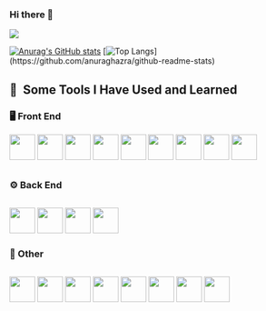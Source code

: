 ### Hi there 👋

![](https://github-profile-summary-cards.vercel.app/api/cards/profile-details?username=tera487&theme=vue)

[![Anurag's GitHub stats](https://github-readme-stats.vercel.app/api?username=tera487)](https://github.com/anuraghazra/github-readme-stats)    [![Top Langs](https://github-readme-stats.vercel.app/api/top-langs/?username=tera487&layout=compact&hide=javascript,html,css,)](https://github.com/anuraghazra/github-readme-stats)

<h2> 🚀 &nbsp;Some Tools I Have Used and Learned</h2>
<p align="left">
  <h3 style="margin-bottom: 30px;">🖥 Front End</3>
  <p align="left">
    <img src="https://cdn.jsdelivr.net/gh/devicons/devicon/icons/html5/html5-plain-wordmark.svg" width ="45" height ="45"/>
    <img src="https://cdn.jsdelivr.net/gh/devicons/devicon/icons/css3/css3-plain-wordmark.svg" width ="45" height ="45"/>
    <img src="https://cdn.jsdelivr.net/gh/devicons/devicon/icons/bootstrap/bootstrap-plain-wordmark.svg" width ="45" height ="45"/>
    <img src="https://cdn.jsdelivr.net/gh/devicons/devicon/icons/sass/sass-original.svg" width ="45" height ="45"/>
    <img src="https://cdn.jsdelivr.net/gh/devicons/devicon/icons/javascript/javascript-plain.svg" width ="45" height ="45" />
    <img src="https://cdn.jsdelivr.net/gh/devicons/devicon/icons/vuejs/vuejs-plain-wordmark.svg" width ="45" height ="45"/>
    <img src="https://cdn.jsdelivr.net/gh/devicons/devicon/icons/vuetify/vuetify-line.svg" width ="45" height ="45"/>
    <img src="https://cdn.jsdelivr.net/gh/devicons/devicon/icons/react/react-original-wordmark.svg" width ="45" height ="45"/>
    <img src="https://cdn.jsdelivr.net/gh/devicons/devicon/icons/jquery/jquery-plain-wordmark.svg" width ="45" height ="45" />
   </p>
  <h3 style="margin-bottom: 30px;">⚙ Back End</h3>
  <p align="left">
    <img src="https://cdn.jsdelivr.net/gh/devicons/devicon/icons/php/php-plain.svg" width ="45" height ="45"/>
    <img src="https://cdn.jsdelivr.net/gh/devicons/devicon/icons/laravel/laravel-plain-wordmark.svg" width ="45" height ="45"/>
    <img src="https://cdn.jsdelivr.net/gh/devicons/devicon/icons/ruby/ruby-plain-wordmark.svg" width ="45" height ="45"/>
    <img src="https://cdn.jsdelivr.net/gh/devicons/devicon/icons/rails/rails-plain-wordmark.svg" width ="45" height ="45"/>
    </p>
  <h3 style="margin-bottom: 30px;">🔭 Other</h3>
  <p align="left">
    <img src="https://cdn.jsdelivr.net/gh/devicons/devicon/icons/mysql/mysql-plain-wordmark.svg" width ="45" height ="45"/> 
    <img src="https://cdn.jsdelivr.net/gh/devicons/devicon/icons/docker/docker-plain-wordmark.svg" width ="45" height ="45"/>
    <img src="https://cdn.jsdelivr.net/gh/devicons/devicon/icons/vagrant/vagrant-plain-wordmark.svg" width ="45" height ="45"/>
    <img src="https://cdn.jsdelivr.net/gh/devicons/devicon/icons/vscode/vscode-plain-wordmark.svg" width ="45" height ="45"/>
    <img src="https://cdn.jsdelivr.net/gh/devicons/devicon/icons/git/git-original-wordmark.svg" width ="45" height ="45"/>
    <img src="https://cdn.jsdelivr.net/gh/devicons/devicon/icons/linux/linux-plain.svg" width ="45" height ="45"/>
    <img src="https://cdn.jsdelivr.net/gh/devicons/devicon/icons/materialui/materialui-plain.svg" width ="45" height ="45"/>
    <img src="https://cdn.jsdelivr.net/gh/devicons/devicon/icons/circleci/circleci-plain-wordmark.svg" width ="45" height ="45"/>
          
  </p>
</p>

<!--
**tera487/tera487** is a ✨ _special_ ✨ repository because its `README.md` (this file) appears on your GitHub profile.

Here are some ideas to get you started:

-  I’m currently working on ...
- 🌱 I’m currently learning ...
- 👯 I’m looking to collaborate on ...
- 🤔 I’m looking for help with ...
- 💬 Ask me about ...
- 📫 How to reach me: ...
- 😄 Pronouns: ...
- ⚡ Fun fact: ...
-->

